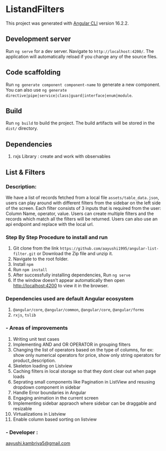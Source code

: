 # ListandFilters

This project was generated with [Angular CLI](https://github.com/angular/angular-cli) version 16.2.2.

## Development server

Run `ng serve` for a dev server. Navigate to `http://localhost:4200/`. The application will automatically reload if you change any of the source files.

## Code scaffolding

Run `ng generate component component-name` to generate a new component. You can also use `ng generate directive|pipe|service|class|guard|interface|enum|module`.

## Build

Run `ng build` to build the project. The build artifacts will be stored in the `dist/` directory.

## Dependencies

1. rxjs Library : create and work with observables

## 



## List & Filters

### Description:
We have a list of records fetched from a local file `assets/table_data.json`, users can play around with different filters from the sidebar on the left side of the screen. Each filter consists of 3 inputs that is required from the user: 
Column Name, operator, value.
Users can create multiple filters and the records which match all the filters will be returned.
Users can also use an api endpoint and replace with the local url. 

### Step By Step Procedure to install and run

1. Git clone from the link `https://github.com/aayushi1995/angular-list-filter.git` or Download the Zip file and unzip it.
2. Navigate to the root folder.
3. Install `npm`
4. Run `npm install`
4. After successfully installing dependencies, Run `ng serve`
5. If the window doesn't appear automatically then open [http://localhost:4200](http://localhost:4200) to view it in the browser.

### Dependencies used are default Angular ecosystem
1. ` @angular/core `, `@angular/common`, `@angular/core`, `@angular/forms` 
2. ` rxjs `, `tslib`
   
### - Areas of improvements
1. Writing unit test cases
2. Implementing AND and OR OPERATOR in grouping filters
3. Changing the list of operators based on the type of columns, for ex: show only numerical operators for price, show only string operators for product_description.
4. Skeleton loading on Listview
5. Caching filters in local storage so that they dont clear out when page loads
6. Seprating small components like Pagination in ListView and resusing dropdown component in sidebar
7. Handle Error boundaries in Angular
8. Engaging animation in the current screen
9. Implementing sidebar appraoch where sidebar can be draggable and resizable
10. Virtualizations in Listview
11. Enable column based sorting on listview
### - Developer :

aayushi.kambriya5@gmail.com